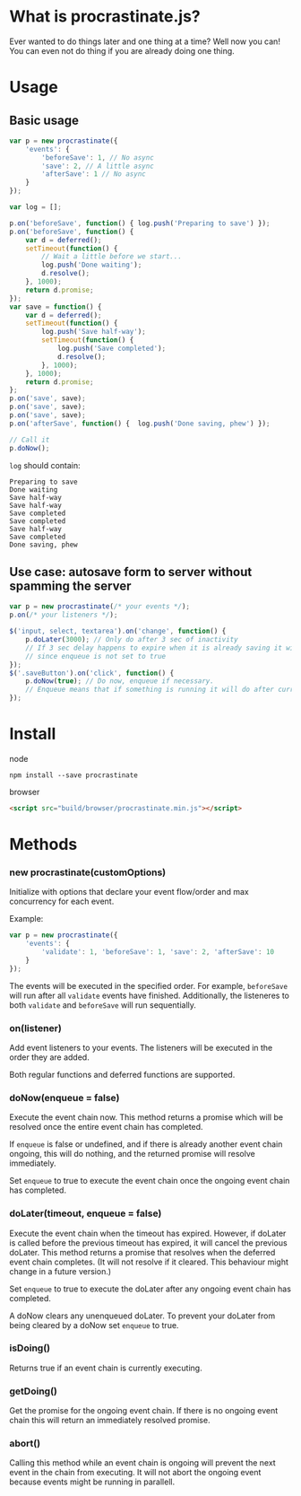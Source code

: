 # What is procrastinate.js?

Ever wanted to do things later and one thing at a time? Well now you can! You can even not do thing if you are already doing one thing.

# Usage

## Basic usage

```javascript
var p = new procrastinate({
	'events': {
		'beforeSave': 1, // No async
		'save': 2, // A little async
		'afterSave': 1 // No async
	}
});

var log = [];

p.on('beforeSave', function() { log.push('Preparing to save') });
p.on('beforeSave', function() {
	var d = deferred();
	setTimeout(function() {
		// Wait a little before we start...
		log.push('Done waiting');
		d.resolve();
	}, 1000);
	return d.promise;
});
var save = function() {
	var d = deferred();
	setTimeout(function() {
		log.push('Save half-way');
		setTimeout(function() {
			log.push('Save completed');
			d.resolve();
		}, 1000);
	}, 1000);
	return d.promise;
};
p.on('save', save);
p.on('save', save);
p.on('save', save);
p.on('afterSave', function() {  log.push('Done saving, phew') });

// Call it
p.doNow();
```

`log` should contain:

    Preparing to save
    Done waiting
    Save half-way
    Save half-way
    Save completed
    Save completed
    Save half-way
    Save completed
    Done saving, phew

## Use case: autosave form to server without spamming the server

```javascript
var p = new procrastinate(/* your events */);
p.on(/* your listeners */);

$('input, select, textarea').on('change', function() {
	p.doLater(3000); // Only do after 3 sec of inactivity
	// If 3 sec delay happens to expire when it is already saving it will be ignored
	// since enqueue is not set to true
});
$('.saveButton').on('click', function() {
	p.doNow(true); // Do now, enqueue if necessary.
    // Enqueue means that if something is running it will do after current task is done
});
```

# Install

node

	npm install --save procrastinate

browser
```html
<script src="build/browser/procrastinate.min.js"></script>
```

# Methods

### new procrastinate(customOptions)

Initialize with options that declare your event flow/order and max concurrency for each event.

Example:
```javascript
var p = new procrastinate({
	'events': {
    	'validate': 1, 'beforeSave': 1, 'save': 2, 'afterSave': 10
    }
});
```
The events will be executed in the specified order. For example, `beforeSave` will run after all `validate` events have finished. Additionally, the listeneres to both `validate` and `beforeSave` will run sequentially.

### on(listener)

Add event listeners to your events. The listeners will be executed in the order they are added.

Both regular functions and deferred functions are supported.

### doNow(enqueue = false)

Execute the event chain now. This method returns a promise which will be resolved once the entire event chain has completed.

If `enqueue` is false or undefined, and if there is already another event chain ongoing, this will do nothing, and the returned promise will resolve immediately.

Set `enqueue` to true to execute the event chain once the ongoing event chain has completed.

### doLater(timeout, enqueue = false)

Execute the event chain when the timeout has expired. However, if doLater is called before the previous timeout has expired, it will cancel the previous doLater. This method returns a promise that resolves when the deferred event chain completes. (It will not resolve if it cleared. This behaviour might change in a future version.)

Set `enqueue` to true to execute the doLater after any ongoing event chain has completed.

A doNow clears any unenqueued doLater. To prevent your doLater from being cleared by a doNow set `enqueue` to true.

### isDoing()

Returns true if an event chain is currently executing.

### getDoing()

Get the promise for the ongoing event chain. If there is no ongoing event chain this will return an immediately resolved promise.

### abort()

Calling this method while an event chain is ongoing will prevent the next event in the chain from executing. It will not abort the ongoing event because events might be running in parallell. 